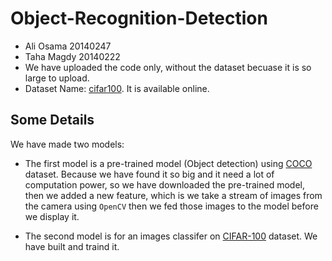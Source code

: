 # Object-Recognition-Detection

- Ali Osama 20140247
- Taha Magdy 20140222
- We have uploaded the code only, without the dataset becuase it is so large to upload.
- Dataset Name: [cifar100](). It is available online.


## Some Details

We have made two models: 

- The first model is a pre-trained model (Object detection) using [COCO](http://cocodataset.org/) dataset. Because we have found it so big and it need a lot of computation power, so we have downloaded the pre-trained model, then we added a new feature, which is we take a stream of images from the camera using `OpenCV` then we fed those images to the model before we display it.

- The second model is for an images classifer on [CIFAR-100](https://www.cs.toronto.edu/~kriz/cifar.html) dataset. We have built and traind it.
